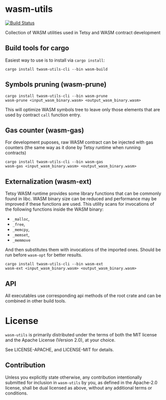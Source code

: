 # wasm-utils

[![Build Status](https://travis-ci.org/tetcoin/wasm-utils.svg?branch=master)](https://travis-ci.org/tetcoin/wasm-utils)

Collection of WASM utilities used in Tetsy and WASM contract development

## Build tools for cargo

Easiest way to use is to install via `cargo install`:

```
cargo install twasm-utils-cli --bin wasm-build
```

## Symbols pruning (wasm-prune)

```
cargo install twasm-utils-cli --bin wasm-prune
wasm-prune <input_wasm_binary.wasm> <output_wasm_binary.wasm>
```

This will optimize WASM symbols tree to leave only those elements that are used by contract `call` function entry.

## Gas counter (wasm-gas)

For development puposes, raw WASM contract can be injected with gas counters (the same way as it done by Tetsy runtime when running contracts)

```
cargo install twasm-utils-cli --bin wasm-gas
wasm-gas <input_wasm_binary.wasm> <output_wasm_binary.wasm>
```

## Externalization (wasm-ext)

Tetsy WASM runtime provides some library functions that can be commonly found in libc. WASM binary size can be reduced and performance may be improved if these functions are used. This utility scans for invocations of the following functions inside the WASM binary:
- `_malloc`,
- `_free`,
- `_memcpy`,
- `_memset`,
- `_memmove`

And then substitutes them with invocations of the imported ones. Should be run before `wasm-opt` for better results.

```
cargo install twasm-utils-cli --bin wasm-ext
wasm-ext <input_wasm_binary.wasm> <output_wasm_binary.wasm>
```

## API

All executables use corresponding api methods of the root crate and can be combined in other build tools.

# License

`wasm-utils` is primarily distributed under the terms of both the MIT
license and the Apache License (Version 2.0), at your choice.

See LICENSE-APACHE, and LICENSE-MIT for details.

## Contribution

Unless you explicitly state otherwise, any contribution intentionally submitted
for inclusion in `wasm-utils` by you, as defined in the Apache-2.0 license, shall be
dual licensed as above, without any additional terms or conditions.
